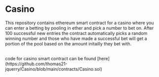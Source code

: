 # Casino
This repository contains ethereum smart contract for a casino where you can enter a betting by pooling in ether and pick a number to bet on. After 100 successful new entries the contract automatically picks a random winning number and those who have made a successful bet will get a portion of the pool based on the amount initailly they bet with.

<br/>
code for casino smart contract can be found [here] (https://github.com/thomas21-jquerry/Casino/blob/main/contracts/Casino.sol)
